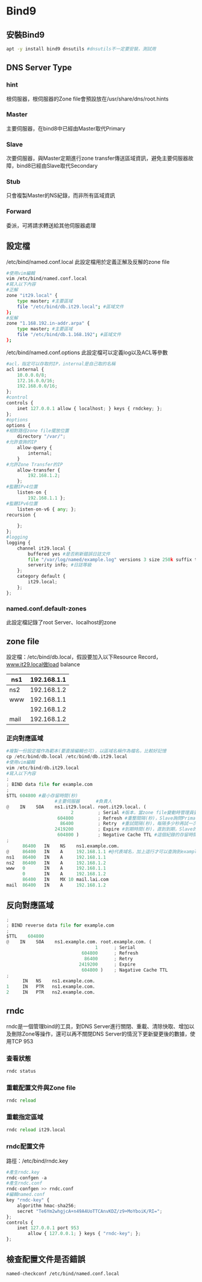 # Bind9

## 安裝Bind9 ##

```bash
apt -y install bind9 dnsutils #dnsutils不一定要安裝，測試用
```

## DNS Server Type ##

### hint ###

根伺服器，根伺服器的Zone file會預設放在/usr/share/dns/root.hints

### Master ###

主要伺服器，在bind8中已經由Master取代Primary

### Slave ###

次要伺服器，與Master定期進行zone transfer傳送區域資訊，避免主要伺服器故障，bind8已經由Slave取代Secondary

### Stub ###

只會複製Master的NS紀錄，而非所有區域資訊

### Forward ###

委派，可將請求轉送給其他伺服器處理


## 設定檔 ## 

/etc/bind/named.conf.local 此設定檔用於定義正解及反解的zone file

```bash
#使用vim編輯
vim /etc/bind/named.conf.local
#寫入以下內容
#正解
zone "it29.local" {
    type master; #主要區域
    file "/etc/bind/db.it29.local"; #區域文件
};
#反解
zone "1.168.192.in-addr.arpa" {
    type master; #主要區域
    file "/etc/bind/db.1.168.192"; #區域文件
};
```

/etc/bind/named.conf.options 此設定檔可以定義log以及ACL等參數

```python
#acl，指定可以存取的IP，internal是自己取的名稱
acl internal {
    10.0.0.0/8;
    172.16.0.0/16;
    192.168.0.0/16;
};
#control
controls {
    inet 127.0.0.1 allow { localhost; } keys { rndckey; };
};
#options
options {
#相對路徑zone file擺放位置
    directory "/var/"; 
#允許查詢的IP
    allow-query {
        internal;
    }
#允許Zone Transfer的IP
    allow-transfer { 
        192.168.1.2;
    };
#監聽IPv4位置
    listen-on { 
        192.168.1.1 };
#監聽IPv6位置
    listen-on-v6 { any; };
recursion {
        
    };
};
#logging
logging {
    channel it29.local {
        buffered yes #是否刷新錯誤日誌文件
        file "/var/log/named/example.log" versions 3 size 250k suffix timestamp; #log檔案路徑、版本、大小、格式
        serverity info; #日誌等級
    };
    category default {
        it29.local;
    };
};

```

### named.conf.default-zones ##

此設定檔記錄了root Server、localhost的zone

## zone file ##

設定檔：/etc/bind/db.local，假設要加入以下Resource Record，www.it29.local做load balance

| ns1 | 192.168.1.1 |
| --- | --- |
| ns2 | 192.168.1.2 |
| www | 192.168.1.1 |
|  | 192.168.1.2 |
| mail  | 192.168.1.2 |

### 正向對應區域

```python
#複製一份設定檔作為範本(要直接編輯也可)，以區域名稱作為檔名，比較好記憶
cp /etc/bind/db.local /etc/bind/db.it29.local
#使用vim編輯
vim /etc/bind/db.it29.local
#寫入以下內容
;
; BIND data file for example.com
;
$TTL 604800 #最小存留時間(秒)
                  #主要伺服器      #負責人
@    IN    SOA    ns1.it29.local. root.it29.local. (
                        2         ; Serial #版本，當zone file變動時管理員要自行增加號碼，用於通知slave進行zone transfer，不過不會進行zone transfer，還是會依照refresh時間進行zone transfer
                   604800         ; Refresh #重整間隔(秒)，Slave詢問Primary更新區域的重整間隔
                    86400         ; Retry  #重試間隔(秒)，每隔多少秒再試一次
                  2419200         ; Expire #到期時間(秒)，直到到期，Slave的區域會停止回答
                   604800 )       ; Negative Cache TTL #這個紀錄的存留時間(秒)
;
      86400   IN    NS    ns1.example.com.
@     86400   IN    A     192.168.1.1 #@代表域名，加上這行才可以查詢到example.com這個域名
ns1   86400   IN    A     192.168.1.1
ns2   86400   IN    A     192.168.1.2
www   0       IN    A     192.168.1.1
      0       IN    A     192.168.1.2
      86400   IN    MX 10 mail.lai.com
mail  86400   IN    A     192.168.1.2
```

## 反向對應區域 ##

```python
;
; BIND reverse data file for example.com 
;
$TTL    604800
@    IN    SOA    ns1.example.com. root.example.com. (
                                 1      ; Serial 
                            604800      ; Refresh 
                             86400      ; Retry 
                           2419200      ; Expire 
                            604800 )    ; Nagative Cache TTL
;
      IN   NS    ns1.example.com.
1     IN   PTR   ns1.example.com.
2     IN   PTR   ns2.example.com.
```


## rndc ##

rndc是一個管理bind的工具，對DNS Server進行關閉、重載、清除快取、增加以及刪除Zone等操作，還可以再不關閉DNS Server的情況下更新變更後的數據，使用TCP 953

### 查看狀態

```python
rndc status
```

### 重載配置文件與Zone file

```python
rndc reload 
```

### 重載指定區域

```python
rndc reload it29.local
```

### rndc配置文件

路徑：/etc/bind/rndc.key

```python
#產生rndc.key
rndc-confgen -a
#產生rndc.conf
rndc-confgen >> rndc.conf
#編輯named.conf
key "rndc-key" {
    algorithm hmac-sha256;
    secret "Te6Ym2whgjcA+n49A4UoTTCAnvKDZ/z9+MoYboiK/RI=";
};
controls {
    inet 127.0.0.1 port 953
        allow { 127.0.0.1; } keys { "rndc-key"; };
};

```

## 檢查配置文件是否錯誤 ##

```bash
named-checkconf /etc/bind/named.conf.local
```